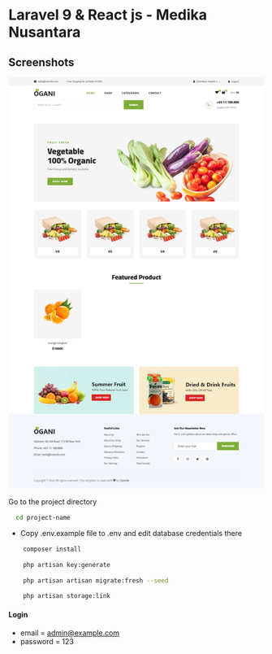 # Laravel 9 & React js - Medika Nusantara

## Screenshots

![preview img](/preview.png)


Go to the project directory

```bash
  cd project-name
```

-   Copy .env.example file to .env and edit database credentials there

```bash
    composer install
```

```bash
    php artisan key:generate
```

```bash
    php artisan artisan migrate:fresh --seed
```

```bash
    php artisan storage:link
```

#### Login

-   email = admin@example.com
-   password = 123

